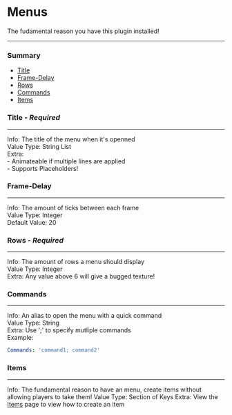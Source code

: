 # Menus #
The fudamental reason you have this plugin installed!
***
### Summary ###
  - [Title](#title---required)
  - [Frame-Delay](#frame-delay)
  - [Rows](#rows---required)
  - [Commands](#commands)
  - [Items](#items)

### Title - *Required*
***
Info: The title of the menu when it's openned  
Value Type: String List  
Extra:  
 \- Animateable if multiple lines are applied  
 \- Supports Placeholders!

### Frame-Delay ###
***
Info: The amount of ticks between each frame  
Value Type: Integer  
Default Value: 20

### Rows - *Required*
***
Info: The amount of rows a menu should display  
Value Type: Integer  
Extra: Any value above 6 will give a bugged texture!

### Commands ###
***
Info: An alias to open the menu with a quick command  
Value Type: String  
Extra: Use ';' to specify mutliple commands  
Example:
```yaml
Commands: 'command1; command2'
```

### Items ###
***
Info: The fundamental reason to have an menu, create items without allowing players to take them!
Value Type: Section of Keys
Extra: View the [Items](items.md) page to view how to create an item
